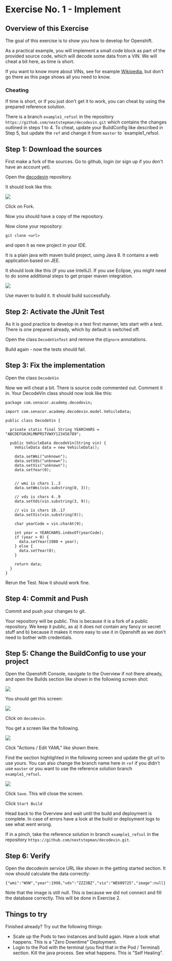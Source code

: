 # Exercise No. 1 - Implement

## Overview of this Exercise

The goal of this exercise is to show you how to develop for Openshift. 

As a practical example, you will implement a small code block as part of the provided source code, which will decode some data from a VIN. We will cheat a bit here, as time is short. 

If you want to know more about VINs, see for example [Wikipedia](https://en.wikipedia.org/wiki/Vehicle_identification_number), but don't go there as this page shows all you need to know. 

### Cheating

If time is short, or if you just don't get it to work, you can cheat by using the prepared reference solution.

There is a branch `example1_refsol` in the repository `https://github.com/nextstepman/decodevin.git` which contains the changes outlined in steps 1 to 4.  To cheat, update your BuildConfig like described in Step 5, but update the `ref` and change it from `master` to `example1_refsol. 

## Step 1: Download the sources

First make a fork of the sources. Go to github, login (or sign up if you don't have an account yet). 

Open the [decodevin](https://github.com/nextstepman/decodevin) repository.

It should look like this:

![](github.png)

Click on Fork.

Now you should have a copy of the repository. 

Now clone your repository:

```
git clone <url>
```

and open it as new project in your IDE. 

It is a plain java with maven build project, using Java 8. It contains a web application based on JEE.

It should look like this (if you use IntelliJ). If you use Eclipse, you might need to do some additional steps to get proper maven integration. 

![](project.png)

Use maven to build it. It should build successfully. 

## Step 2: Activate the JUnit Test

As it is good practice to develop in a test first manner, lets start with a test. There is one prepared already, which by default is switched off. 

Open the class `DecodeVinTest` and remove the `@Ignore` annotations. 

Build again - now the tests should fail. 

## Step 3: Fix the implementation

Open the class `DecodeVin`

Now we will cheat a bit. There is source code commented out. Comment it in. 
Your DecodeVin class should now look like this:

```
package com.senacor.academy.decodevin;

import com.senacor.academy.decodevin.model.VehicleData;

public class DecodeVin {

  private static final String YEARCHARS = "ABCDEFGHJKLMNPRSTVWXY123456789";

  public VehicleData decodeVin(String vin) {
    VehicleData data = new VehicleData();

    data.setWmi("unknown");
    data.setVds("unknown");
    data.setVis("unknown");
    data.setYear(0);


    // wmi is chars 1..3
    data.setWmi(vin.substring(0, 3));

    // vds is chars 4..9
    data.setVds(vin.substring(3, 9));

    // vis is chars 10..17
    data.setVis(vin.substring(9));

    char yearCode = vin.charAt(9);

    int year = YEARCHARS.indexOf(yearCode);
    if (year > 0) {
      data.setYear(1980 + year);
    } else {
      data.setYear(0);
    }

    return data;
  }
}
```

Rerun the Test. Now it should work fine.

## Step 4: Commit and Push

Commit and push your changes to git.

Your repository will be public. This is because it is a fork of a public repository. We keep it public, as a) it does not contain any fancy or secret stuff and b) because it makes it more easy to use it in Openshift as we don't need to bother with credentials. 

## Step 5: Change the BuildConfig to use your project

Open the Openshift Console, navigate to the Overview if not there already, and open the Builds section like shown in the following screen shot:

![](Builds.png)

You should get this screen:

![](BuildList.png)

Click on `decodevin`.

You get a screen like the following. 

![](OpenYaml.png)

Click "Actions / Edit YAML" like shown there.

Find the section highlighted in the following screen and update the git url to use yours. You can also change the branch name here in `ref` if you didn't use `master` or you want to use the reference solution branch `example1_refsol`.

![](GitUrl.png)

Click `Save`. This will close the screen.

Click `Start Build`

Head back to the Overview and wait until the build and deployment is complete. In case of errors have a look at the build or deployment logs to see what went wrong. 

If in a pinch, take the reference solution in branch `example1_refsol` in the repository `https://github.com/nextstepman/decodevin.git`.

## Step 6: Verify

Open the decodevin service URL like shown in the getting started section. It now should calculate the data correctly:

```
{"wmi":"WVW","year":1998,"vds":"ZZZ3BZ","vis":"WE689725","image":null}
```

Note that the image is still null. This is because we did not connect and fill the database correctly. This will be done in Exercise 2.

## Things to try

Finished already? Try out the following things:

* Scale up the Pods to two instances and build again. Have a look what happens. This is a "Zero Downtime" Deployment. 
* Login to the Pod with the terminal (you find that in the Pod / Terminal) section. Kill the java process. See what happens. This is "Self Healing". 
